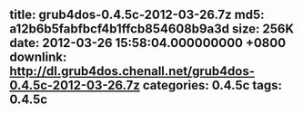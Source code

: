 title: grub4dos-0.4.5c-2012-03-26.7z
md5: a12b6b5fabfbcf4b1ffcb854608b9a3d
size: 256K
date: 2012-03-26 15:58:04.000000000 +0800
downlink: http://dl.grub4dos.chenall.net/grub4dos-0.4.5c-2012-03-26.7z
categories: 0.4.5c
tags: 0.4.5c
---

